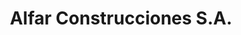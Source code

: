 ---
title: "Alfar Construcciones S.A."
url: /ciudad-autonoma-de-buenos-aires/alfar-construcciones-s-a/
shop: comercio
---